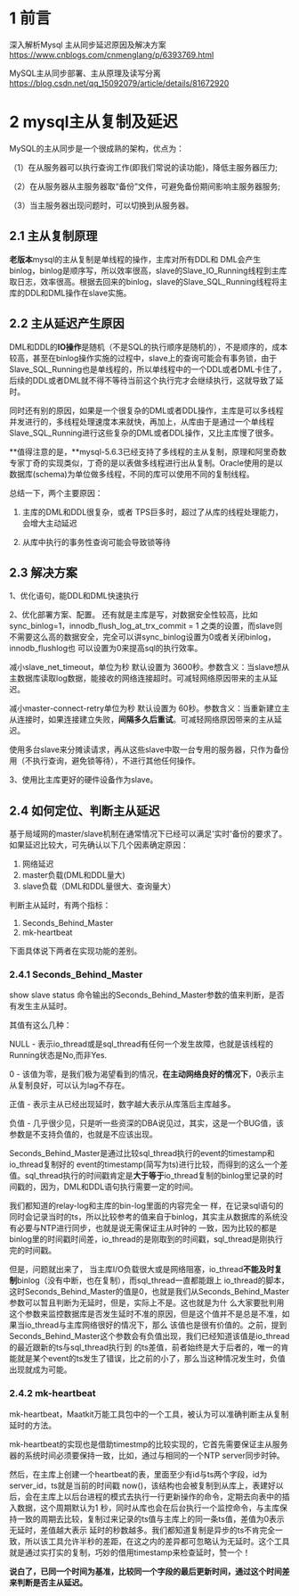 # 1 前言
 深入解析Mysql 主从同步延迟原因及解决方案     https://www.cnblogs.com/cnmenglang/p/6393769.html

MySQL主从同步部署、主从原理及读写分离     https://blog.csdn.net/qq_15092079/article/details/81672920

# 2 mysql主从复制及延迟
MySQL的主从同步是一个很成熟的架构，优点为：

（1）在从服务器可以执行查询工作(即我们常说的读功能)，降低主服务器压力;

（2）在从服务器从主服务器取“备份”文件，可避免备份期间影响主服务器服务;

（3）当主服务器出现问题时，可以切换到从服务器。

## 2.1 主从复制原理
**老版本**mysql的主从复制是单线程的操作，主库对所有DDL和 DML会产生binlog，binlog是顺序写，所以效率很高，slave的Slave_IO_Running线程到主库取日志，效率很高。根据去回来的binlog，slave的Slave_SQL_Running线程将主库的DDL和DML操作在slave实施。

## 2.2 主从延迟产生原因
DML和DDL的**IO操作**是随机（不是SQL的执行顺序是随机的），不是顺序的，成本较高，甚至在binlog操作实施的过程中，slave上的查询可能会有事务锁，由于Slave_SQL_Running也是单线程的，所以单线程中的一个DDL或者DML卡住了，后续的DDL或者DML就不得不等待当前这个执行完才会继续执行，这就导致了延时。

同时还有别的原因，如果是一个很复杂的DML或者DDL操作，主库是可以多线程并发进行的，多线程处理速度本来就快，再加上，从库由于是通过一个单线程Slave_SQL_Running进行这些复杂的DML或者DDL操作，又比主库慢了很多。

**值得注意的是，**mysql-5.6.3已经支持了多线程的主从复制，原理和阿里奇数专家丁奇的实现类似，丁奇的是以表做多线程进行出从复制。Oracle使用的是以数据库(schema)为单位做多线程，不同的库可以使用不同的复制线程。

总结一下，两个主要原因：

1. 主库的DML和DDL很复杂，或者 TPS巨多时，超过了从库的线程处理能力，会增大主动延迟

2. 从库中执行的事务性查询可能会导致锁等待

## 2.3 解决方案
1、优化语句，能DDL和DML快速执行

2、优化部署方案、配置。
还有就是主库是写，对数据安全性较高，比如 sync_binlog=1，innodb_flush_log_at_trx_commit = 1 之类的设置，而slave则不需要这么高的数据安全，完全可以讲sync_binlog设置为0或者关闭binlog，innodb_flushlog也 可以设置为0来提高sql的执行效率。

减小slave_net_timeout，单位为秒 默认设置为 3600秒。参数含义：当slave想从主数据库读取log数据，能接收的网络连接超时。可减轻网络原因带来的主从延迟。

减小master-connect-retry单位为秒 默认设置为 60秒。参数含义：当重新建立主从连接时，如果连接建立失败，**间隔多久后重试**。可减轻网络原因带来的主从延迟。

使用多台slave来分摊读请求，再从这些slave中取一台专用的服务器，只作为备份用（不执行查询，避免锁等待），不进行其他任何操作。

3、使用比主库更好的硬件设备作为slave。

## 2.4 如何定位、判断主从延迟
基于局域网的master/slave机制在通常情况下已经可以满足'实时'备份的要求了。如果延迟比较大，可先确认以下几个因素确定原因： 
1. 网络延迟
2. master负载(DML和DDL量大)
3. slave负载（DML和DDL量很大、查询量大）

判断主从延时，有两个指标：
1. Seconds_Behind_Master
2. mk-heartbeat

下面具体说下两者在实现功能的差别。

### 2.4.1 Seconds_Behind_Master
show slave status 命令输出的Seconds_Behind_Master参数的值来判断，是否有发生主从延时。

其值有这么几种：

NULL - 表示io_thread或是sql_thread有任何一个发生故障，也就是该线程的Running状态是No,而非Yes.

0 - 该值为零，是我们极为渴望看到的情况，**在主动网络良好的情况下**，0表示主从复制良好，可以认为lag不存在。

正值 - 表示主从已经出现延时，数字越大表示从库落后主库越多。

负值 - 几乎很少见，只是听一些资深的DBA说见过，其实，这是一个BUG值，该参数是不支持负值的，也就是不应该出现。

Seconds_Behind_Master是通过比较sql_thread执行的event的timestamp和io_thread复制好的 event的timestamp(简写为ts)进行比较，而得到的这么一个差值。sql_thread执行的时间戳肯定是**大于等于**io_thread复制的binlog里记录的时间戳的，因为，DML和DDL语句执行需要一定的时间。

我们都知道的relay-log和主库的bin-log里面的内容完全一 样，在记录sql语句的同时会记录当时的ts，所以比较参考的值来自于binlog，其实主从数据库的系统没有必要与NTP进行同步，也就是说无需保证主从时钟的 一致，因为比较的都是binlog里的时间戳时间差，io_thread的是刚取到的时间戳，sql_thread是刚执行完的时间戳。

但是，问题就出来了， 当主库I/O负载很大或是网络阻塞，io_thread**不能及时复制**binlog（没有中断，也在复制），而sql_thread一直都能跟上 io_thread的脚本，这时Seconds_Behind_Master的值是0，也就是我们从Seconds_Behind_Master参数可以暂且判断为无延时，但是，实际上不是。这也就是为什 么大家要批判用这个参数来监控数据库是否发生延时不准的原因，但是这个值并不是总是不准，如果当io_thread与主库网络很好的情况下，那么 该值也是很有价值的。之前，提到 Seconds_Behind_Master这个参数会有负值出现，我们已经知道该值是io_thread的最近跟新的ts与sql_thread执行到 的ts差值，前者始终是大于后者的，唯一的肯能就是某个event的ts发生了错误，比之前的小了，那么当这种情况发生时，负值出现就成为可能。

### 2.4.2 mk-heartbeat
mk-heartbeat，Maatkit万能工具包中的一个工具，被认为可以准确判断主从复制延时的方法。

mk-heartbeat的实现也是借助timestmp的比较实现的，它首先需要保证主从服务器的系统时间必须要保持一致，比如，通过与相同的一个NTP server同步时钟。

然后，在主库上创建一个heartbeat的表，里面至少有id与ts两个字段，id为server_id，ts就是当前的时间戳 now()，该结构也会被复制到从库上，表建好以后，会在主库上以后台进程的模式去执行一行更新操作的命令，定期去向表中的插入数据，这个周期默认为1 秒，同时从库也会在后台执行一个监控命令，与主库保持一致的周期去比较，复制过来记录的ts值与主库上的同一条ts值，差值为0表示无延时，差值越大表示 延时的秒数越多。我们都知道复制是异步的ts不肯完全一致，所以该工具允许半秒的差距，在这之内的差异都可忽略认为无延时。这个工具就是通过实打实的复制，巧妙的借用timestamp来检查延时，赞一个！

**说白了，已同一个时间为基准，比较同一个字段的最后更新时间，通过这个时间差来判断是否主从延迟。**
